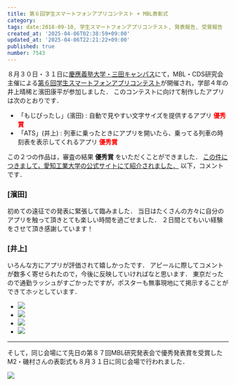 ```yaml
---
title: 第６回学生スマートフォンアプリコンテスト + MBL表彰式
category:
tags: date:2018-09-10, 学生スマートフォンアプリコンテスト, 発表報告, 受賞報告
created_at: '2025-04-06T02:38:59+09:00'
updated_at: '2025-04-06T22:21:22+09:00'
published: true
number: 7543
---
```




８月３０日・３１日に<span style="color: red;">[慶應義塾大学・三田キャンパス](https://www.keio.ac.jp/ja/maps/mita.html)</span>にて，MBL・CDS研究会主催による[第６回学生スマートフォンアプリコンテスト](http://contest2018.sig-cds.net/)が開催され，学部４年の井上晴稀と濱田康平が参加しました．
このコンテストに向けて制作したアプリは次のとおりです．

- 「もじぴったし」(濱田) : 自動で見やすい文字サイズを提供するアプリ <span style="color: red;">**優秀賞**</span>
- 「ATS」(井上) : 列車に乗ったときにアプリを開いたら、乗ってる列車の時刻表を表示してくれるアプリ <span style="color: red;">**優秀賞**</span>

この２つの作品は，審査の結果 **優秀賞** をいただくことができました．
<span style="color: red;">[この件につきまして，愛知工業大学の公式サイトにて紹介されました．](http://www.ait.ac.jp/news/detail/0003622.html)</span>
以下，コメントです．

### [濱田]
初めての遠征での発表に緊張して臨みました．
当日はたくさんの方々に自分のアプリを触って頂きとても楽しい時間を過ごせました．
２日間とてもいい経験をさせて頂き感謝しています！

### [井上]
いろんな方にアプリが評価されて嬉しかったです．
アピールに際してコメントが数多く寄せられたので，今後に反映していければなと思います．
東京だったので通勤ラッシュがすごかったですが，ポスターも無事現地にて掲示することができてホッとしています．

<div class="img-container">
    <ul class="slider">
        <li><img src="https://img.esa.io/uploads/production/attachments/13979/2025/04/06/148142/b8b4b438-33ad-47fa-8034-9efb43692039.webp"  /></li>
        <li><img src="https://img.esa.io/uploads/production/attachments/13979/2025/04/06/148142/3198685b-dd64-4242-9879-0edb24a3e54f.webp"  /></li>
        <li><img src="https://img.esa.io/uploads/production/attachments/13979/2025/04/06/148142/43d9c6ac-f5dd-4e47-b120-0be78a7fcece.webp"  /></li>
        <li><img src="https://img.esa.io/uploads/production/attachments/13979/2025/04/06/148142/f34aa2de-6039-418d-a348-7a5bb469ad20.webp"  /></li>
    </ul>
</div>

<hr>

そして，同じ会場にて先日の第８７回MBL研究発表会で優秀発表賞を受賞したM2・磯村さんの表彰式も８月３１日に同じ会場で行われました．

<img src="https://img.esa.io/uploads/production/attachments/13979/2025/04/06/148142/66bca2cd-d012-4036-985f-4b8cb206b3a8.webp"  />

